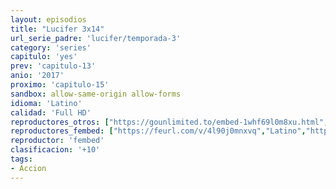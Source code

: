 ```yaml
---
layout: episodios
title: "Lucifer 3x14"
url_serie_padre: 'lucifer/temporada-3'
category: 'series'
capitulo: 'yes'
prev: 'capitulo-13'
anio: '2017'
proximo: 'capitulo-15'
sandbox: allow-same-origin allow-forms
idioma: 'Latino'
calidad: 'Full HD'
reproductores_otros: ["https://gounlimited.to/embed-1whf69l0m8xu.html","Latino","https://supervideo.tv/e/rj5kc5z7zvbw","Latino","https://movcloud.net/embed/rc-Y5vGu_jLt","Latino"]
reproductores_fembed: ["https://feurl.com/v/4l90j0mnxvq","Latino","https://feurl.com/v/pmo5pmqm08v","Latino","https://animekao.xyz/v/4dvj86q6yo1","Latino"]
reproductor: 'fembed'
clasificacion: '+10'
tags:
- Accion
---
```












